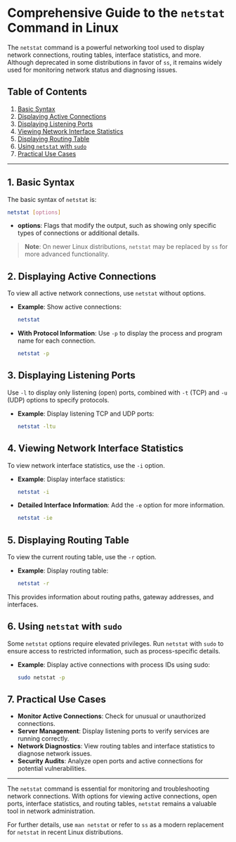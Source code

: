
# Comprehensive Guide to the `netstat` Command in Linux

The `netstat` command is a powerful networking tool used to display network connections, routing tables, interface statistics, and more. Although deprecated in some distributions in favor of `ss`, it remains widely used for monitoring network status and diagnosing issues.

## Table of Contents
1. [Basic Syntax](#basic-syntax)
2. [Displaying Active Connections](#displaying-active-connections)
3. [Displaying Listening Ports](#displaying-listening-ports)
4. [Viewing Network Interface Statistics](#viewing-network-interface-statistics)
5. [Displaying Routing Table](#displaying-routing-table)
6. [Using `netstat` with `sudo`](#using-netstat-with-sudo)
7. [Practical Use Cases](#practical-use-cases)

---

## 1. Basic Syntax

The basic syntax of `netstat` is:
```bash
netstat [options]
```
- **options**: Flags that modify the output, such as showing only specific types of connections or additional details.

> **Note**: On newer Linux distributions, `netstat` may be replaced by `ss` for more advanced functionality.

## 2. Displaying Active Connections

To view all active network connections, use `netstat` without options.

- **Example**: Show active connections:
  ```bash
  netstat
  ```

- **With Protocol Information**: Use `-p` to display the process and program name for each connection.
  ```bash
  netstat -p
  ```

## 3. Displaying Listening Ports

Use `-l` to display only listening (open) ports, combined with `-t` (TCP) and `-u` (UDP) options to specify protocols.

- **Example**: Display listening TCP and UDP ports:
  ```bash
  netstat -ltu
  ```

## 4. Viewing Network Interface Statistics

To view network interface statistics, use the `-i` option.

- **Example**: Display interface statistics:
  ```bash
  netstat -i
  ```

- **Detailed Interface Information**: Add the `-e` option for more information.
  ```bash
  netstat -ie
  ```

## 5. Displaying Routing Table

To view the current routing table, use the `-r` option.

- **Example**: Display routing table:
  ```bash
  netstat -r
  ```

This provides information about routing paths, gateway addresses, and interfaces.

## 6. Using `netstat` with `sudo`

Some `netstat` options require elevated privileges. Run `netstat` with `sudo` to ensure access to restricted information, such as process-specific details.

- **Example**: Display active connections with process IDs using sudo:
  ```bash
  sudo netstat -p
  ```

## 7. Practical Use Cases

- **Monitor Active Connections**: Check for unusual or unauthorized connections.
- **Server Management**: Display listening ports to verify services are running correctly.
- **Network Diagnostics**: View routing tables and interface statistics to diagnose network issues.
- **Security Audits**: Analyze open ports and active connections for potential vulnerabilities.

---

The `netstat` command is essential for monitoring and troubleshooting network connections. With options for viewing active connections, open ports, interface statistics, and routing tables, `netstat` remains a valuable tool in network administration.

For further details, use `man netstat` or refer to `ss` as a modern replacement for `netstat` in recent Linux distributions.
